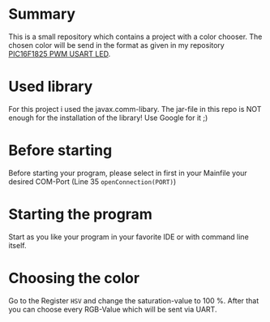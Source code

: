 # Summary #
This is a small repository which contains a project with a color chooser. The chosen color will be send in the format as given in my repository [PIC16F1825 PWM USART LED](https://bitbucket.org/arnegue/pic16f1825-pwm-usart-led/overview).

# Used library #
For this project i used the javax.comm-libary. The jar-file in this repo is NOT enough for the installation of the library! Use Google for it ;)

# Before starting #
Before starting your program, please select in first in your Mainfile your desired COM-Port (Line 35 ``openConnection(PORT)``)

# Starting the program # 
Start as you like your program in your favorite IDE or with command line itself.

# Choosing the color #
Go to the Register ``HSV`` and change the saturation-value to 100 %. After that you can choose every RGB-Value which will be sent via UART.